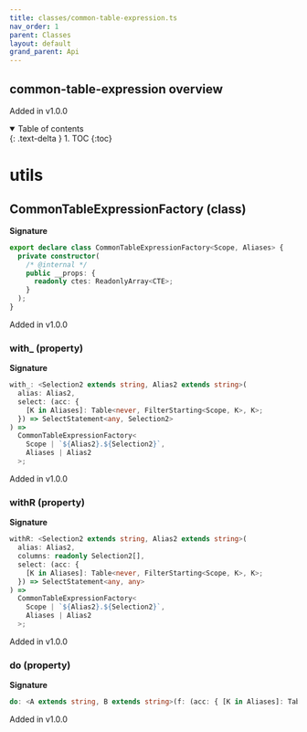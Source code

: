 ```yaml
---
title: classes/common-table-expression.ts
nav_order: 1
parent: Classes
layout: default
grand_parent: Api
---
```


## common-table-expression overview

Added in v1.0.0

<details open markdown="block">
  <summary>
    Table of contents
  </summary>
  {: .text-delta }
1. TOC
{:toc}
</details>

# utils

## CommonTableExpressionFactory (class)

**Signature**

```ts
export declare class CommonTableExpressionFactory<Scope, Aliases> {
  private constructor(
    /* @internal */
    public __props: {
      readonly ctes: ReadonlyArray<CTE>;
    }
  );
}
```

Added in v1.0.0

### with\_ (property)

**Signature**

```ts
with_: <Selection2 extends string, Alias2 extends string>(
  alias: Alias2,
  select: (acc: {
    [K in Aliases]: Table<never, FilterStarting<Scope, K>, K>;
  }) => SelectStatement<any, Selection2>
) =>
  CommonTableExpressionFactory<
    Scope | `${Alias2}.${Selection2}`,
    Aliases | Alias2
  >;
```

Added in v1.0.0

### withR (property)

**Signature**

```ts
withR: <Selection2 extends string, Alias2 extends string>(
  alias: Alias2,
  columns: readonly Selection2[],
  select: (acc: {
    [K in Aliases]: Table<never, FilterStarting<Scope, K>, K>;
  }) => SelectStatement<any, any>
) =>
  CommonTableExpressionFactory<
    Scope | `${Alias2}.${Selection2}`,
    Aliases | Alias2
  >;
```

Added in v1.0.0

### do (property)

**Signature**

```ts
do: <A extends string, B extends string>(f: (acc: { [K in Aliases]: TableOrSubquery<K, Scope, FilterStarting<Scope, K> | `${K}.${FilterStarting<Scope, K>}`, any>; }) => SelectStatement<A, B>) => SelectStatement<A, B>
```

Added in v1.0.0
